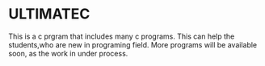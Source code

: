 # ULTIMATEC
This is a c prgram that includes many c programs.
This can help the students,who are new in programing field.
More programs will be available soon, as the work in under process. 
